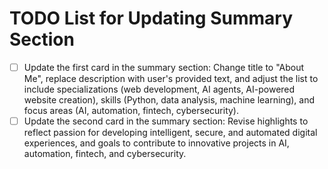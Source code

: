 # TODO List for Updating Summary Section

- [ ] Update the first card in the summary section: Change title to "About Me", replace description with user's provided text, and adjust the list to include specializations (web development, AI agents, AI-powered website creation), skills (Python, data analysis, machine learning), and focus areas (AI, automation, fintech, cybersecurity).
- [ ] Update the second card in the summary section: Revise highlights to reflect passion for developing intelligent, secure, and automated digital experiences, and goals to contribute to innovative projects in AI, automation, fintech, and cybersecurity.
